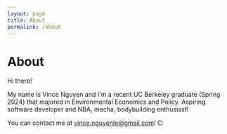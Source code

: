 ```yaml
---
layout: page
title: About
permalink: /about
---
```


# About

Hi there!

My name is Vince Nguyen and I'm a recent UC Berkeley graduate (Spring 2024) that majored in Environmental Economics and Policy. Aspiring software developer and NBA, mecha, bodybuilding enthusiast!

You can contact me at vince.nguyenle@gmail.com! C:
